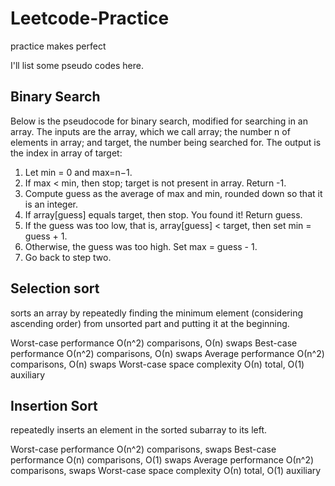 # Leetcode-Practice
practice makes perfect

I'll list some pseudo codes here.

## Binary Search
Below is the pseudocode for binary search, modified for searching in an array. The inputs are the array, which we call array; the number n of elements in array; and target, the number being searched for. The output is the index in array of target:

1. Let min = 0 and max=n−1.
2. If max < min, then stop; target is not present in array. Return -1.
3. Compute guess as the average of max and min, rounded down so that it is an integer.
4. If array[guess] equals target, then stop. You found it! Return guess.
5. If the guess was too low, that is, array[guess] < target, then set min = guess + 1.
6. Otherwise, the guess was too high. Set max = guess - 1.
7. Go back to step two.

## Selection sort
sorts an array by repeatedly finding the minimum element (considering ascending order) from unsorted part and putting it at the beginning.

Worst-case performance	О(n^2) comparisons, О(n) swaps
Best-case performance	О(n^2) comparisons, О(n) swaps
Average performance	О(n^2) comparisons, О(n) swaps
Worst-case space complexity	О(n) total, O(1) auxiliary

## Insertion Sort
repeatedly inserts an element in the sorted subarray to its left.

Worst-case performance	О(n^2) comparisons, swaps
Best-case performance	O(n) comparisons, O(1) swaps
Average performance	О(n^2) comparisons, swaps
Worst-case space complexity	О(n) total, O(1) auxiliary
